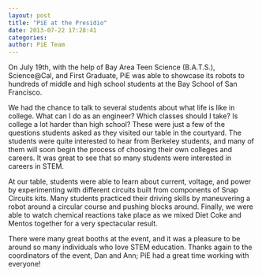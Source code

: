 ```yaml
---
layout: post
title: "PiE at the Presidio"
date: 2013-07-22 17:28:41
categories: 
author: PiE Team
---
```


On July 19th, with the help of Bay Area Teen Science (B.A.T.S.), Science@Cal, and First Graduate, PiE was able to showcase its robots to hundreds of middle and high school students at the Bay School of San Francisco. 

We had the chance to talk to several students about what life is like in college.  What can I do as an engineer?  Which classes should I take?  Is college a lot harder than high school?  These were just a few of the questions students asked as they visited our table in the courtyard.  The students were quite interested to hear from Berkeley students, and many of them will soon begin the process of choosing their own colleges and careers.  It was great to see that so many students were interested in careers in STEM.

At our table, students were able to learn about current, voltage, and power by experimenting with different circuits built from components of Snap Circuits kits.  Many students practiced their driving skills by maneuvering a robot around a circular course and pushing blocks around.  Finally, we were able to watch chemical reactions take place as we mixed Diet Coke and Mentos together for a very spectacular result. 

There were many great booths at the event, and it was a pleasure to be around so many individuals who love STEM education.  Thanks again to the coordinators of the event, Dan and Ann; PiE had a great time working with everyone!